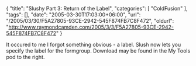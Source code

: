 {
	"title": "Slushy Part 3: Return of the Label",
	"categories": [
		"ColdFusion"
	],
	"tags": [],
	"date": "2005-03-30T17:03:00+06:00",
	"url": "/2005/03/30/F5A27805-93CE-2942-545F874FB7C8F472",
	"oldurl": "http://www.raymondcamden.com/2005/3/3/F5A27805-93CE-2942-545F874FB7C8F472"
}

It occured to me I forgot something obvious - a label. Slush now lets you specify the label for the formgroup. Download may be found in the My Tools pod to the right.
